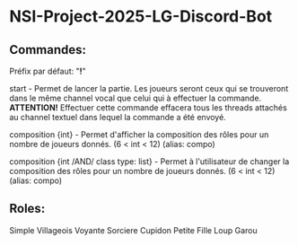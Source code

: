 # NSI-Project-2025-LG-Discord-Bot



## Commandes:

Préfix par défaut: "**!**"

start - Permet de lancer la partie. Les joueurs seront ceux qui se trouveront dans le même channel vocal que celui qui à effectuer la commande.
**ATTENTION!** Effectuer cette commande effacera tous les threads attachés au channel textuel dans lequel la commande a été envoyé.

composition {int} - Permet d'afficher la composition des rôles pour un nombre de joueurs donnés. (6 < int < 12)
(alias: compo)

composition {int /AND/ class type: list} - Permet à l'utilisateur de changer la composition des rôles pour un nombre de joueurs donnés. (6 < int < 12)
(alias: compo)


## Roles:
Simple Villageois
Voyante
Sorciere
Cupidon
Petite Fille
Loup Garou
